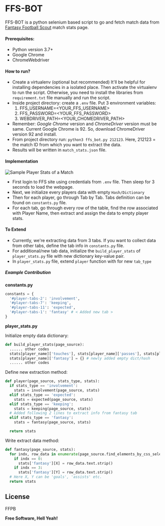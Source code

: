 # FFS-BOT

FFS-BOT is a python selenium based script to go and fetch match data from [Fantasy Football Scout](https://www.fantasyfootballscout.co.uk/) match stats page.

#### Prerequisites:
  - Python version 3.7+ 
  - Google Chrome
  - ChromeWebdriver

#### How to run?

  - Create a virtualenv (optional but recommended)
    It'll be helpful for installing dependencies in a isolated place. Then activate the virtualenv to run the script. Otherwise, you need to install the libraries from `requirement.txt` file manually and run the script. 
  - Inside project directory: create a `.env` file. Put 3 environment variables: 
    1. FFS_USERNAME=<YOUR_FFS_USERNAME>
    2. FFS_PASSWORD=<YOUR_FFS_PASSWORD>
    3. WEBDRIVER_PATH=<YOUR_CHOMEDRIVER_PATH>
  - Remember: _Google Chrome_ version and _ChromeDriver_ version must be same. Current Google Chrome is 92. So, download ChromeDriver version 92 and install.     
  - From project directory run: `python3 ffs_bot.py 212123`. Here, 212123 = the match ID from which you want to extract the data.
  - Results will be written in `match_stats.json` file.


#### Implementation

![Sample Player Stats of a Match](https://i.ibb.co/YW6KGyn/player-Stats-FFS.png)

- First login to FFS site using credentials from `.env` file. Then sleep for 3 seconds to load the webpage.
- Next, we initialize every players data with empty `Hash/Dictionary`
- Then for each player, go through Tab by Tab. Tabs definition can be found on `constants.py` file. 
- For each tab, go through every row of the table, find the row associated with Player Name, then extract and assign the data to empty player stats. 

#### To Extend

- Currently, we're extracting data from 3 tabs. If you want to collect data from other tabs, define the tab info in `constants.py` file.
- For additional/new tab data, initialize the `build_player_stats` of `player_stats.py` file with new dictionary key-value pair.
- In `player_stats.py` file, extend `player` function with for new `tab_type`
 
##### Example Contribution 

**constants.py**
```python
constants = {
  '#player-tabs-2': 'involvement',
  '#player-tabs-7': 'keeping',
  '#player-tabs-11': 'expected',
  '#player-tabs-1': 'fantasy' # < Added new tab >
}
```

**player_stats.py**

Initialize empty data dictionary:
```python
def build_player_stats(page_source):
  ...... other codes
  stats[player_name]['touches'], stats[player_name]['passes'], stats[player_name]['expected'], stats[player_name]['keeping'] = {}, {}, {}, {}
  stats[player_name]['fantasy'] = {} # newly added empty dict/hash
  ...... other codes 
```

Define new extraction method:
```python
def player(page_source, stats_type, stats):
  if stats_type == 'involvement':
    stats = involvement(page_source, stats)
  elif stats_type == 'expected':
    stats = expected(page_source, stats)
  elif stats_type == 'keeping':
    stats = keeping(page_source, stats)
  # Added following 2 lines to extract info from fantasy tab
  elif stats_type == 'fantasy':
    stats = fantasy(page_source, stats)

  return stats
```

Write extract data method:
```python
def fantasy(page_source, stats):
  for indx, row_data in enumerate(page_source.find_elements_by_css_selector('td')):
    if indx == 0:
      stats['fantasy'][X] = row_data.text.strip()
    if indx == 3:
      stats['fantasy'][Y] = row_data.text.strip()
  # Here X, Y can be 'goals', 'assists' etc.
  return stats
```

License
----

FFPB


**Free Software, Hell Yeah!**

